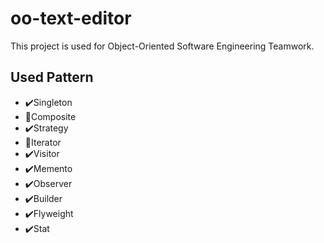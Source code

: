 # oo-text-editor
This project is used for Object-Oriented Software Engineering Teamwork.
## Used Pattern
- ✔️Singleton
- 🔲Composite
- ✔️Strategy
- 🔲Iterator
- ✔️Visitor
- ✔️Memento
- ✔️Observer
- ✔️Builder
- ✔️Flyweight
- ✔️Stat
